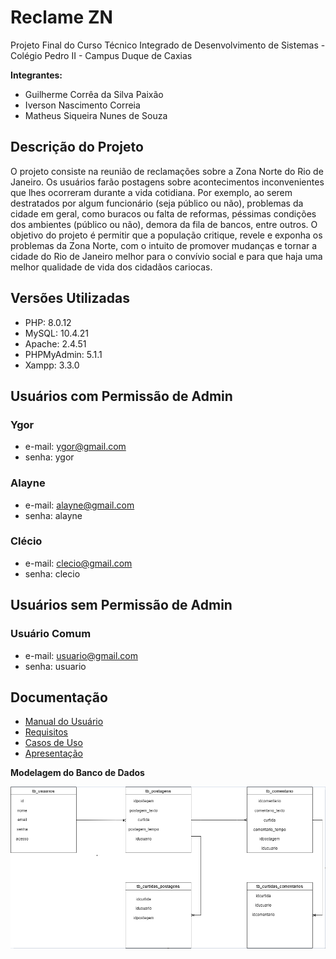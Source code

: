 # Reclame ZN

Projeto Final do Curso Técnico Integrado de Desenvolvimento de Sistemas - Colégio Pedro II - Campus Duque de Caxias

**Integrantes:**
 - Guilherme Corrêa da Silva Paixão
 - Iverson Nascimento Correia
 - Matheus Siqueira Nunes de Souza

 ## Descrição do Projeto

O projeto consiste na reunião de reclamações sobre a Zona Norte do Rio de Janeiro. Os usuários farão postagens sobre acontecimentos inconvenientes que lhes ocorreram durante a vida cotidiana. Por exemplo, ao serem destratados por algum funcionário (seja público ou não), problemas da cidade em geral, como buracos ou falta de reformas, péssimas condições dos ambientes (público ou não), demora da fila de bancos, entre outros.
O objetivo do projeto é permitir que a população critique, revele e exponha os problemas da Zona Norte, com o intuito de promover mudanças e tornar a cidade do Rio de Janeiro melhor para o convívio social e para que haja uma melhor qualidade de vida dos cidadãos cariocas.

## Versões Utilizadas
- PHP: 8.0.12
- MySQL: 10.4.21
- Apache: 2.4.51
- PHPMyAdmin: 5.1.1
- Xampp: 3.3.0

## Usuários com Permissão de Admin
### Ygor
- e-mail: ygor@gmail.com
- senha: ygor

### Alayne
- e-mail: alayne@gmail.com
- senha: alayne

### Clécio
- e-mail: clecio@gmail.com
- senha: clecio

## Usuários sem Permissão de Admin
### Usuário Comum
- e-mail: usuario@gmail.com
- senha: usuario

## Documentação

- [Manual do Usuário](manual.md)
- [Requisitos](requisitos.md)
- [Casos de Uso](casos-de-uso.md)
- [Apresentação](apresentacao.pdf)

**Modelagem do Banco de Dados**

![Diagrama de Banco de Dados](diagrama_de_classes.png)
